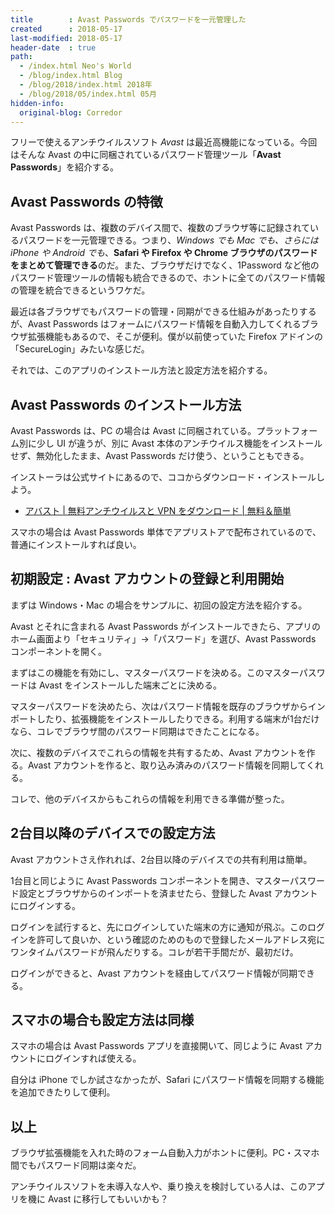 ```yaml
---
title        : Avast Passwords でパスワードを一元管理した
created      : 2018-05-17
last-modified: 2018-05-17
header-date  : true
path:
  - /index.html Neo's World
  - /blog/index.html Blog
  - /blog/2018/index.html 2018年
  - /blog/2018/05/index.html 05月
hidden-info:
  original-blog: Corredor
---
```


フリーで使えるアンチウイルスソフト *Avast* は最近高機能になっている。今回はそんな Avast の中に同梱されているパスワード管理ツール「**Avast Passwords**」を紹介する。

## Avast Passwords の特徴

Avast Passwords は、複数のデバイス間で、複数のブラウザ等に記録されているパスワードを一元管理できる。つまり、*Windows でも Mac でも、さらには iPhone や Android でも*、**Safari や Firefox や Chrome ブラウザのパスワードをまとめて管理できる**のだ。また、ブラウザだけでなく、1Password など他のパスワード管理ツールの情報も統合できるので、ホントに全てのパスワード情報の管理を統合できるというワケだ。

最近は各ブラウザでもパスワードの管理・同期ができる仕組みがあったりするが、Avast Passwords はフォームにパスワード情報を自動入力してくれるブラウザ拡張機能もあるので、そこが便利。僕が以前使っていた Firefox アドインの「SecureLogin」みたいな感じだ。

それでは、このアプリのインストール方法と設定方法を紹介する。

## Avast Passwords のインストール方法

Avast Passwords は、PC の場合は Avast に同梱されている。プラットフォーム別に少し UI が違うが、別に Avast 本体のアンチウイルス機能をインストールせず、無効化したまま、Avast Passwords だけ使う、ということもできる。

インストーラは公式サイトにあるので、ココからダウンロード・インストールしよう。

- [アバスト | 無料アンチウイルスと VPN をダウンロード | 無料＆簡単](https://www.avast.co.jp/index)

スマホの場合は Avast Passwords 単体でアプリストアで配布されているので、普通にインストールすれば良い。

## 初期設定 : Avast アカウントの登録と利用開始

まずは Windows・Mac の場合をサンプルに、初回の設定方法を紹介する。

Avast とそれに含まれる Avast Passwords がインストールできたら、アプリのホーム画面より「セキュリティ」→「パスワード」を選び、Avast Passwords コンポーネントを開く。

まずはこの機能を有効にし、マスターパスワードを決める。このマスターパスワードは Avast をインストールした端末ごとに決める。

マスターパスワードを決めたら、次はパスワード情報を既存のブラウザからインポートしたり、拡張機能をインストールしたりできる。利用する端末が1台だけなら、コレでブラウザ間のパスワード同期はできたことになる。

次に、複数のデバイスでこれらの情報を共有するため、Avast アカウントを作る。Avast アカウントを作ると、取り込み済みのパスワード情報を同期してくれる。

コレで、他のデバイスからもこれらの情報を利用できる準備が整った。

## 2台目以降のデバイスでの設定方法

Avast アカウントさえ作れれば、2台目以降のデバイスでの共有利用は簡単。

1台目と同じように Avast Passwords コンポーネントを開き、マスターパスワード設定とブラウザからのインポートを済ませたら、登録した Avast アカウントにログインする。

ログインを試行すると、先にログインしていた端末の方に通知が飛ぶ。このログインを許可して良いか、という確認のためのもので登録したメールアドレス宛にワンタイムパスワードが飛んだりする。コレが若干手間だが、最初だけ。

ログインができると、Avast アカウントを経由してパスワード情報が同期できる。

## スマホの場合も設定方法は同様

スマホの場合は Avast Passwords アプリを直接開いて、同じように Avast アカウントにログインすれば使える。

自分は iPhone でしか試さなかったが、Safari にパスワード情報を同期する機能を追加できたりして便利。

## 以上

ブラウザ拡張機能を入れた時のフォーム自動入力がホントに便利。PC・スマホ間でもパスワード同期は楽々だ。

アンチウイルスソフトを未導入な人や、乗り換えを検討している人は、このアプリを機に Avast に移行してもいいかも？
